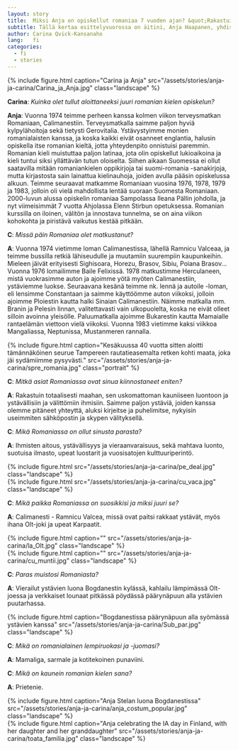 ```yaml
---
layout: story
title:  Miksi Anja on opiskellut romaniaa 7 vuoden ajan? &quot;Rakastuin totaalisesti maahan, sen uskomattoman kauniiseen luontoon ja ystävällisiin ja välittömiin ihmisiin&quot;
subtitle: Tällä kertaa esittelyvuorossa on äitini, Anja Haapanen, yhdistyksemme jäsen, joka lisäksi opiskelee romanian kieltä. Opettaja sanoo, että yleensä Anja esittää kurssilla todella hyviä kysymyksiä, mutta tällä kertaa hän ei kysy, vaan vastaa.
author: Carina Qvick-Kansanaho
lang:   fi
categories:
  - fi
  - stories
---
```


<div class="row">
  <div class="col-md-4 col-sm-6 col-xs-6">
  {% include figure.html caption="Carina ja Anja" src="/assets/stories/anja-ja-carina/Carina_ja_Anja.jpg" class="landscape" %}
  </div>
</div>

__Carina__: _Kuinka olet tullut aloittaneeksi juuri romanian kielen opiskelun?_

__Anja__: Vuonna 1974 teimme perheen kanssa kolmen viikon terveysmatkan Romaniaan, Calimanestiin. Terveysmatkalla saimme paljon hyviä kylpylähoitoja sekä tietysti Gerovitalia. Ystävystyimme monien romanialaisten kanssa, ja koska kaikki eivät osanneet englantia, halusin opiskella itse romanian kieltä, jotta yhteydenpito onnistuisi paremmin. Romanian kieli muistuttaa paljon latinaa, jota olin opiskellut lukioaikoina ja kieli tuntui siksi yllättävän tutun oloiselta. Siihen aikaan Suomessa ei ollut saatavilla mitään romaniankielen oppikirjoja tai suomi-romania -sanakirjoja, mutta kirjastosta sain lainattua kielinauhoja, joiden avulla pääsin opiskelussa alkuun. Teimme seuraavat matkamme Romaniaan vuosina 1976, 1978, 1979 ja 1983, jolloin oli vielä mahdollista lentää suoraan Suomesta Romaniaan. 2000-luvun alussa opiskelin romaniaa Sampolassa Ileana Pällin johdolla, ja nyt viimeisimmät 7 vuotta Ahjolassa Elenn Stirbun opetuksessa. Romanian kurssilla on iloinen, välitön ja innostava tunnelma, se on aina viikon kohokohta ja piristävä vaikutus kestää pitkään.

__C__: _Missä päin Romaniaa olet matkustanut?_

__A__: Vuonna 1974 vietimme loman Calimanestissa, lähellä Ramnicu Valceaa, ja teimme bussilla retkiä lähiseudulle ja muutamiin suurempiin kaupunkeihin. Mieleen jäivät erityisesti Sighisoara, Horezu, Brasov, Sibiu, Poiana Brasov... Vuonna 1976 lomailimme Baile Felixissä. 1978 matkustimme Herculaneen, mistä vuokrasimme auton ja ajoimme yötä myöten Calimanestiin, ystäviemme luokse. Seuraavana kesänä teimme nk. lennä ja autoile -loman, eli lensimme Constantaan ja saimme käyttöömme auton viikoksi, jolloin ajoimme Ploiestin kautta halki Sinaian Calimanestiin. Näimme matkalla mm. Branin ja Pelesin linnan, valitettavasti vain ulkopuolelta, koska ne eivät olleet silloin avoinna yleisölle. Paluumatkalla ajoimme Bukarestin kautta Mamaialle rantaelämän viettoon vielä viikoksi. Vuonna 1983 vietimme kaksi viikkoa Mangaliassa, Neptunissa, Mustanmeren rannalla.

<div class="row">
  <div class="col-md-8 col-md-offset-2">
  {% include figure.html caption="Kesäkuussa 40 vuotta sitten aloitti tämännäköinen seurue Tampereen rautatieasemalta retken kohti maata, joka jäi sydämiimme pysyvästi." src="/assets/stories/anja-ja-carina/spre_romania.jpg" class="portrait" %}
  </div>
</div>

__C__: _Mitkä asiat Romaniassa ovat sinua kiinnostaneet eniten?_

__A__: Rakastuin totaalisesti maahan, sen uskomattoman kauniiseen luontoon ja ystävällisiin ja välittömiin ihmisiin. Saimme paljon ystäviä, joiden kanssa olemme pitäneet yhteyttä, aluksi kirjeitse ja puhelimitse, nykyisin useimmiten sähköpostin ja skypen välityksellä.

__C__: _Mikä Romaniassa on ollut sinusta parasta?_

__A__: Ihmisten aitous, ystävällisyys ja vieraanvaraisuus, sekä mahtava luonto, suotuisa ilmasto, upeat luostarit ja vuosisatojen kulttuuriperintö.

<div class="row">
  <div class="col-md-5">
    {% include figure.html src="/assets/stories/anja-ja-carina/pe_deal.jpg" class="landscape" %}
  </div>
  <div class="col-md-5 col-md-offset-1">
    {% include figure.html src="/assets/stories/anja-ja-carina/cu_vaca.jpg" class="landscape" %}
  </div>
</div>

__C__: _Mikä paikka Romaniassa on suosikkisi ja miksi juuri se?_

__A__: Calimanesti - Ramnicu Valcea, missä ovat paitsi rakkaat ystävät, myös ihana Olt-joki ja upeat Karpaatit.

<div class="row">
  <div class="col-md-5">
    {% include figure.html caption="" src="/assets/stories/anja-ja-carina/la_Olt.jpg" class="landscape" %}
  </div>
  <div class="col-md-5 col-md-offset-1">
    {% include figure.html caption="" src="/assets/stories/anja-ja-carina/cu_muntii.jpg" class="landscape" %}
  </div>
</div>

__C__: _Paras muistosi Romaniasta?_

__A__: Vierailut ystävien luona Bogdanestin kylässä, kahlailu lämpimässä Olt-joessa ja verkkaiset lounaat pitkässä pöydässä päärynäpuun alla ystävien puutarhassa.

<div class="row">
  <div class="col-md-8 col-md-offset-2">
  {% include figure.html caption="Bogdanestissa päärynäpuun alla syömässä ystävien kanssa" src="/assets/stories/anja-ja-carina/Sub_par.jpg" class="landscape" %}
  </div>
</div>

__C__: _Mikä on romanialainen lempiruokasi ja -juomasi?_

__A__: Mamaliga, sarmale ja kotitekoinen punaviini.

__C__: _Mikä on kaunein romanian kielen sana?_

__A__: Prietenie.

<div class="row">
  <div class="col-md-5">
    {% include figure.html caption="Anja Stelan luona Bogdanestissa" src="/assets/stories/anja-ja-carina/anja_costum_popular.jpg" class="landscape" %}
  </div>
  <div class="col-md-5 col-md-offset-1">
    {% include figure.html caption="Anja celebrating the IA day in Finland, with her daughter and her granddaughter" src="/assets/stories/anja-ja-carina/toata_familia.jpg" class="landscape" %}
  </div>
</div>